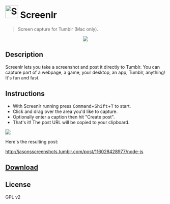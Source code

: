 <img src="https://cldup.com/1au6BjGUJK.png" alt="Srcreenlr" height="40"/> Screenlr
========

> Screen capture for Tumblr (Mac only).

<p align="center"><img src="https://cldup.com/95tV73820H.png"></p>

## Description

Screenlr lets you take a screenshot and post it directly to Tumblr. You can capture part of a webpage, a game, your desktop, an app, Tumblr, anything! It's fun and fast.

## Instructions

* With Screenlr running press <kbd>Command</kbd>+<kbd>Shift</kbd>+<kbd>T</kbd> to start.
* Click and drag over the area you'd like to capture.
* Optionally enter a caption then hit "Create post".
* That's it! The post URL will be copied to your clipboard. 

![](https://cldup.com/-WQZt_FlKe.gif)

Here's the resulting post: 

http://jasonsscreenshots.tumblr.com/post/116028428977/node-js

## [Download](https://github.com/octalmage/Screenlr/releases/latest)

## License 
GPL v2
